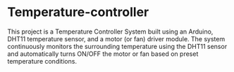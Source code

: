 # Temperature-controller
This project is a Temperature Controller System built using an Arduino, DHT11 temperature sensor, and a motor (or fan) driver module. The system continuously monitors the surrounding temperature using the DHT11 sensor and automatically turns ON/OFF the motor or fan based on preset temperature conditions.

